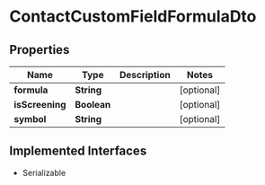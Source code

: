 

# ContactCustomFieldFormulaDto


## Properties

Name | Type | Description | Notes
------------ | ------------- | ------------- | -------------
**formula** | **String** |  |  [optional]
**isScreening** | **Boolean** |  |  [optional]
**symbol** | **String** |  |  [optional]


## Implemented Interfaces

* Serializable



